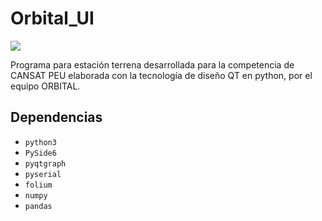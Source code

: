 # Orbital_UI

![](/home/enigma/Documentos/ESFM_Documentos/orbital/UI_V1/ORBITAL_UI.png) 

Programa para estación terrena desarrollada para la competencia de CANSAT PEU elaborada con la tecnología de diseño QT en python, por el equipo ORBITAL. 

## Dependencias 

- `python3` 
- `PySide6` 
- `pyqtgraph` 
- `pyserial` 
- `folium` 
- `numpy` 
- `pandas` 

